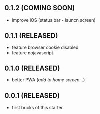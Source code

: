 ## 0.1.2 (COMING SOON)
- improve iOS (status bar - launcn screen)

## 0.1.1 (RELEASED)
- feature browser cookie disabled 
- feature nojavascript

## 0.1.0 (RELEASED)
- better PWA (*add to home screen...*)

## 0.0.1 (RELEASED)
- first bricks of this starter
